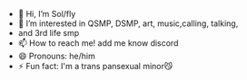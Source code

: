 - 👋 Hi, I’m Sol/fly
- 👀 I’m interested in QSMP, DSMP, art, music,calling, talking,
- and 3rd life smp
- 📫 How to reach me! add me know discord
- 😄 Pronouns: he/him
- ⚡ Fun fact: I'm a trans pansexual minor😼
